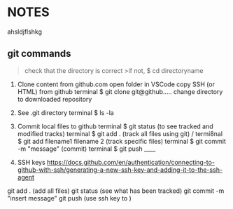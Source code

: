# NOTES

ahsldjflshkg

## git commands

>check that the directory is correct
    >if not, $ cd directoryname

1. Clone content from github.com
        open folder in VSCode
        copy SSH (or HTML) from github
        terminal $ git clone git@github.....
        change directory to downloaded repository
2. See .git directory
        terminal $ ls -la

3. Commit local files to github
        terminal $ git status (to see tracked and modified tracks)
        terminal $ git add . (track all files using git)   /   termi8nal $ git add filename1 filename 2 (track specific files)
        terminal $ git commit -m "message" (commit)
        terminal $ git push ____

4. SSH keys
        https://docs.github.com/en/authentication/connecting-to-github-with-ssh/generating-a-new-ssh-key-and-adding-it-to-the-ssh-agent

git add . (add all files)
git status (see what has been tracked)
git commit -m "insert message"
git push (use ssh key to )
